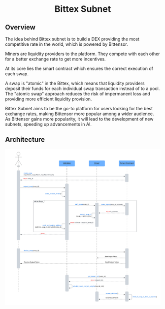 <div align="center">

# Bittex Subnet

</div>

## Overview

The idea behind Bittex subnet is to build a DEX providing the most competitive rate in the world, which is powered by Bittensor.

Miners are liquidity providers to the platform. They compete with each other for a better exchange rate to get more incentives.

At its core lies the smart contract which ensures the correct execution of each swap.

A swap is "atomic" in the Bittex, which means that liquidity providers deposit their funds for each individual swap transaction instead of to a pool. The "atomic swap" approach reduces the risk of impermanent loss and providing more efficient liquidity provision.

Bittex Subnet aims to be the go-to platform for users looking for the best exchange rates, making Bittensor more popular among a wider audience. As Bittensor gains more popularity, it will lead to the development of new subnets, speeding up advancements in AI.

## Architecture

![Bittex Subnet Sequence Diagram](docs/Bittex%20Subnet%20Sequence%20Diagram.png)

